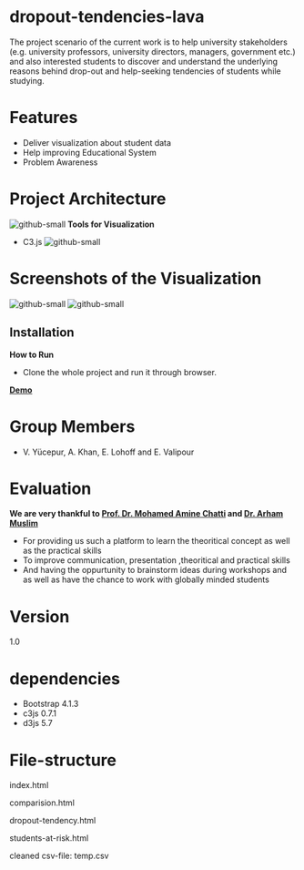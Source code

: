 # dropout-tendencies-lava
The project scenario of the current work is to help university stakeholders (e.g. university professors, university directors, managers, government etc.) and also interested students to discover and understand the underlying reasons behind drop-out and help-seeking tendencies of students while studying.
  
# Features
 - Deliver visualization about student data
 - Help improving Educational System 
 - Problem Awareness


# Project Architecture
	
![github-small](https://user-images.githubusercontent.com/41241181/64734059-32b80c80-d4e6-11e9-9b14-a7a2cfc91ab5.png)
**Tools for Visualization**

 - C3.js 
 ![github-small]()

# Screenshots of the Visualization

![github-small]()
![github-small]()
## Installation

**How to Run**
- Clone the whole project and run it through browser.

**[Demo](https://www.youtube.com/watch?v=tRveNCFdF3A&feature=youtu.be)**


# Group Members

- V. Yücepur, A. Khan, E. Lohoff and E. Valipour


# Evaluation 
 **We are very thankful to [Prof. Dr. Mohamed Amine Chatti](https://www.uni-due.de/soco/people/mohamed-chatti.php) and [Dr.    Arham Muslim](https://www.uni-due.de/soco/people/arham-muslim.php)**

 - For providing us such a platform to learn the theoritical concept as well as the practical skills
 - To improve communication, presentation ,theoritical and practical skills 
 - And having the oppurtunity to brainstorm ideas during workshops and as well as have the chance to work with globally minded  students 
 


# Version 
1.0







# dependencies
- Bootstrap 4.1.3
- c3js 0.7.1
- d3js 5.7

# File-structure
index.html

comparision.html

dropout-tendency.html

students-at-risk.html

cleaned csv-file: temp.csv
